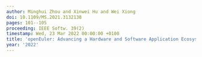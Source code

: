 ```yaml
---
author: Minghui Zhou and Xinwei Hu and Wei Xiong
doi: 10.1109/MS.2021.3132138
pages: 101--105
proceeding: IEEE Softw. 39(2)
timestamp: Wed, 23 Mar 2022 00:00:00 +0100
title: 'openEuler: Advancing a Hardware and Software Application Ecosystem'
year: '2022'
---
```


